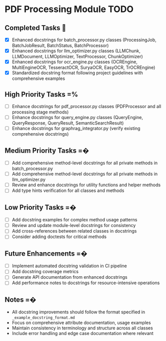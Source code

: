 # PDF Processing Module TODO

## Completed Tasks 
- [x] Enhanced docstrings for batch_processor.py classes (ProcessingJob, BatchJobResult, BatchStatus, BatchProcessor)
- [x] Enhanced docstrings for llm_optimizer.py classes (LLMChunk, LLMDocument, LLMOptimizer, TextProcessor, ChunkOptimizer)
- [x] Enhanced docstrings for ocr_engine.py classes (OCREngine, MultiEngineOCR, TesseractOCR, SuryaOCR, EasyOCR, TrOCREngine)
- [x] Standardized docstring format following project guidelines with comprehensive examples

## High Priority Tasks =%
- [ ] Enhance docstrings for pdf_processor.py classes (PDFProcessor and all processing stage methods)
- [ ] Enhance docstrings for query_engine.py classes (QueryEngine, QueryResponse, QueryResult, SemanticSearchResult)
- [ ] Enhance docstrings for graphrag_integrator.py (verify existing comprehensive docstrings)

## Medium Priority Tasks =�
- [ ] Add comprehensive method-level docstrings for all private methods in batch_processor.py
- [ ] Add comprehensive method-level docstrings for all private methods in llm_optimizer.py
- [ ] Review and enhance docstrings for utility functions and helper methods
- [ ] Add type hints verification for all classes and methods

## Low Priority Tasks =�
- [ ] Add docstring examples for complex method usage patterns
- [ ] Review and update module-level docstrings for consistency
- [ ] Add cross-references between related classes in docstrings
- [ ] Consider adding doctests for critical methods

## Future Enhancements =�
- [ ] Implement automated docstring validation in CI pipeline
- [ ] Add docstring coverage metrics
- [ ] Generate API documentation from enhanced docstrings
- [ ] Add performance notes to docstrings for resource-intensive operations

## Notes =�
- All docstring improvements should follow the format specified in `_example_docstring_format.md`
- Focus on comprehensive attribute documentation, usage examples
- Maintain consistency in terminology and structure across all classes
- Include error handling and edge case documentation where relevant